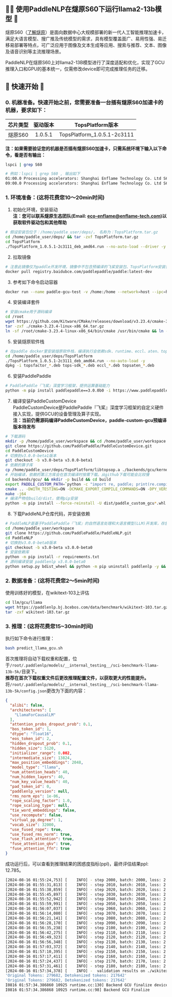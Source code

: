## 🚣‍♂️ 使用PaddleNLP在燧原S60下运行llama2-13b模型 🚣

燧原S60（[了解燧原](https://www.enflame-tech.com/)）是面向数据中心大规模部署的新一代人工智能推理加速卡，满足大语言模型、搜广推及传统模型的需求，具有模型覆盖面广、易用性强、易迁移易部署等特点，可广泛应用于图像及文本生成等应用、搜索与推荐、文本、图像及语音识别等主流推理场景。

PaddleNLP在燧原S60上对llama2-13B模型进行了深度适配和优化，实现了GCU推理入口和GPU的基本统一，仅需修改device即可完成推理任务的迁移。

## 🚀 快速开始 🚀

### 0. 机器准备。快速开始之前，您需要准备一台插有燧原S60加速卡的机器，要求如下：

| 芯片类型 | 驱动版本 | TopsPlatform版本 |
| :---: | :---: | :---: |
| 燧原S60 | 1.0.5.1 | TopsPlatform_1.0.5.1-2c3111 |

**注：如果需要验证您的机器是否插有燧原S60加速卡，只需系统环境下输入以下命令，看是否有输出：**
```bash
lspci | grep S60

# 例如：lspci | grep S60 , 输出如下
01:00.0 Processing accelerators: Shanghai Enflame Technology Co. Ltd S60 [Enflame] (rev 01)
09:00.0 Processing accelerators: Shanghai Enflame Technology Co. Ltd S60 [Enflame] (rev 01)
```
### 1. 环境准备：(这将花费您10～20min时间)

1. 初始化环境，安装驱动<br/>
  **注：您可以联系燧原生态团队(Email: eco-enflame@enflame-tech.com)以获取软件驱动包和其他帮助**
```bash
# 假设安装包位于：/home/paddle_user/deps/， 名称为：TopsPlatform.tar.gz
cd /home/paddle_user/deps/ && tar -zxf TopsPlatform.tar.gz
cd TopsPlatform
./TopsPlatform_1.0.5.1-2c3111_deb_amd64.run --no-auto-load --driver -y
```
2. 拉取镜像
```bash
# 注意此镜像仅为paddle开发环境，镜像中不包含预编译的飞桨安装包、TopsPlatform安装包等
docker pull registry.baidubce.com/paddlepaddle/paddle:latest-dev
```
3. 参考如下命令启动容器
```bash
docker run --name paddle-gcu-test -v /home:/home --network=host --ipc=host -it --privileged registry.baidubce.com/paddlepaddle/paddle:latest-dev /bin/bash
```
4. 安装编译套件
```bash
# 安装cmake用于源码编译
cd /root
wget https://github.com/Kitware/CMake/releases/download/v3.23.4/cmake-3.23.4-linux-x86_64.tar.gz
tar -zxf ./cmake-3.23.4-linux-x86_64.tar.gz
ln -sf /root/cmake-3.23.4-linux-x86_64/bin/cmake /usr/bin/cmake && ln -sf /root/cmake-3.23.4-linux-x86_64/bin/ctest /usr/bin/ctest
```
5. 安装燧原软件栈
```bash
# 在paddle docker里安装燧原软件栈，编译执行会依赖sdk、runtime、eccl、aten、topstx(for profiler)
cd /home/paddle_user/deps/TopsPlatform
./TopsPlatform_1.0.5.1-2c3111_deb_amd64.run --no-auto-load -y
dpkg -i topsfactor_*.deb tops-sdk_*.deb eccl_*.deb topsaten_*.deb
```
6. 安装PaddlePaddle
```bash
# PaddlePaddle『飞桨』深度学习框架，提供运算基础能力
python -m pip install paddlepaddle==3.0.0b0 -i https://www.paddlepaddle.org.cn/packages/stable/cpu/
```
7. 编译安装PaddleCustomDevice<br/>
  PaddleCustomDevice是PaddlePaddle『飞桨』深度学习框架的自定义硬件接入实现，提供GCU的设备管理及算子实现。<br/>
  **注：当前仍需源码编译PaddleCustomDevice，paddle-custom-gcu预编译版本待发布**
```bash
# 下载源码
mkdir -p /home/paddle_user/workspace && cd /home/paddle_user/workspace
git clone https://github.com/PaddlePaddle/PaddleCustomDevice.git
cd PaddleCustomDevice
# 切换到v3.0.0-beta1版本
git checkout -b v3.0-beta v3.0.0-beta1
# 依赖的算子库
cp /home/paddle_user/deps/TopsPlatform/libtopsop.a ./backends/gcu/kernels/topsflame/
# 开始编译，依赖的第三方库会在首次编译时按需下载。从github下载可能会比较慢
cd backends/gcu/ && mkdir -p build && cd build
export PADDLE_CUSTOM_PATH=`python -c "import re, paddle; print(re.compile('/__init__.py.*').sub('',paddle.__file__))"`
cmake .. -DWITH_TESTING=ON -DCMAKE_EXPORT_COMPILE_COMMANDS=ON -DPY_VERSION=3.9
make -j64
# 编译产物在build/dist，使用pip安装
python -m pip install --force-reinstall -U dist/paddle_custom_gcu*.whl
```
8. 下载PaddleNLP仓库代码，并安装依赖
```bash
# PaddleNLP是基于PaddlePaddle『飞桨』的自然语言处理和大语言模型(LLM)开发库，存放了基于『飞桨』框架实现的各种大模型，llama2-13B模型也包含其中。为了便于您更好地使用PaddleNLP，您需要clone整个仓库。
cd /home/paddle_user/workspace
git clone https://github.com/PaddlePaddle/PaddleNLP.git
cd PaddleNLP
# 切换到v3.0.0-beta0版本
git checkout -b v3.0-beta v3.0.0-beta0
# 安装依赖库
python -m pip install -r requirements.txt
# 源码编译安装 paddlenlp v3.0.0-beta0
python setup.py bdist_wheel && python -m pip uninstall paddlenlp -y && python -m pip install dist/paddlenlp*
```
### 2. 数据准备：(这将花费您2～5min时间)
使用训练好的模型，在wikitext-103上评估
```bash
cd llm/gcu/llama
wget https://paddlenlp.bj.bcebos.com/data/benchmark/wikitext-103.tar.gz
tar -zxf wikitext-103.tar.gz
```
### 3. 推理：(这将花费您15~30min时间)
执行如下命令进行推理：
```bash
bash predict_llama_gcu.sh
```
首次推理将自动下载权重和配置，位于```/root/.paddlenlp/models/__internal_testing__/sci-benchmark-llama-13b-5k/```目录下。<br/>
**推荐在首次下载权重文件后更改推理配置文件，以获取更大的性能提升。**<br/>
将```/root/.paddlenlp/models/__internal_testing__/sci-benchmark-llama-13b-5k/config.json```更改为下面的内容：
```json
{
  "alibi": false,
  "architectures": [
    "LlamaForCausalLM"
  ],
  "attention_probs_dropout_prob": 0.1,
  "bos_token_id": 1,
  "dtype": "float16",
  "eos_token_id": 2,
  "hidden_dropout_prob": 0.1,
  "hidden_size": 5120,
  "initializer_range": 0.002,
  "intermediate_size": 13824,
  "max_position_embeddings": 2048,
  "model_type": "llama",
  "num_attention_heads": 40,
  "num_hidden_layers": 40,
  "num_key_value_heads": 40,
  "pad_token_id": 0,
  "paddlenlp_version": null,
  "rms_norm_eps": 1e-06,
  "rope_scaling_factor": 1.0,
  "rope_scaling_type": null,
  "tie_word_embeddings": false,
  "use_recompute": false,
  "virtual_pp_degree": 1,
  "vocab_size": 32000,
  "use_fused_rope": true,
  "use_fused_rms_norm": true,
  "use_flash_attention": true,
  "fuse_attention_qkv": true,
  "fuse_attention_ffn": true
}
```
成功运行后，可以查看到推理结果的困惑度指标(ppl)，最终评估结果ppl: 12.785。
```bash
[2024-08-16 01:55:24,753] [    INFO] - step 2000, batch: 2000, loss: 2.323283, speed: 1.40 step/s
[2024-08-16 01:55:31,813] [    INFO] - step 2010, batch: 2010, loss: 2.341318, speed: 1.42 step/s
[2024-08-16 01:55:38,859] [    INFO] - step 2020, batch: 2020, loss: 2.357684, speed: 1.42 step/s
[2024-08-16 01:55:45,897] [    INFO] - step 2030, batch: 2030, loss: 2.371745, speed: 1.42 step/s
[2024-08-16 01:55:52,942] [    INFO] - step 2040, batch: 2040, loss: 2.386801, speed: 1.42 step/s
[2024-08-16 01:55:59,991] [    INFO] - step 2050, batch: 2050, loss: 2.399686, speed: 1.42 step/s
[2024-08-16 01:56:07,037] [    INFO] - step 2060, batch: 2060, loss: 2.410638, speed: 1.42 step/s
[2024-08-16 01:56:14,080] [    INFO] - step 2070, batch: 2070, loss: 2.421459, speed: 1.42 step/s
[2024-08-16 01:56:21,141] [    INFO] - step 2080, batch: 2080, loss: 2.431433, speed: 1.42 step/s
[2024-08-16 01:56:28,170] [    INFO] - step 2090, batch: 2090, loss: 2.443705, speed: 1.42 step/s
[2024-08-16 01:56:35,238] [    INFO] - step 2100, batch: 2100, loss: 2.454847, speed: 1.41 step/s
[2024-08-16 01:56:42,275] [    INFO] - step 2110, batch: 2110, loss: 2.464446, speed: 1.42 step/s
[2024-08-16 01:56:49,323] [    INFO] - step 2120, batch: 2120, loss: 2.475107, speed: 1.42 step/s
[2024-08-16 01:56:56,348] [    INFO] - step 2130, batch: 2130, loss: 2.487760, speed: 1.42 step/s
[2024-08-16 01:57:03,372] [    INFO] - step 2140, batch: 2140, loss: 2.501706, speed: 1.42 step/s
[2024-08-16 01:57:10,395] [    INFO] - step 2150, batch: 2150, loss: 2.513665, speed: 1.42 step/s
[2024-08-16 01:57:17,411] [    INFO] - step 2160, batch: 2160, loss: 2.524555, speed: 1.43 step/s
[2024-08-16 01:57:24,437] [    INFO] - step 2170, batch: 2170, loss: 2.536793, speed: 1.42 step/s
[2024-08-16 01:57:31,461] [    INFO] - step 2180, batch: 2180, loss: 2.547897, speed: 1.42 step/s
[2024-08-16 01:57:34,378] [    INFO] -  validation results on ./wikitext-103/wiki.valid.tokens | avg loss: 2.5483E+00 | ppl: 1.2785E+01 | adjusted ppl: 2.6434E+01 | token ratio: 1.285056584007609 |
'Original Tokens: 279682, Detokenized tokens: 217642'
'Original Tokens: 279682, Detokenized tokens: 217642'
I0816 01:57:34.386860 10925 runtime.cc:130] Backend GCU finalize device:0
I0816 01:57:34.386868 10925 runtime.cc:98] Backend GCU Finalize
```
